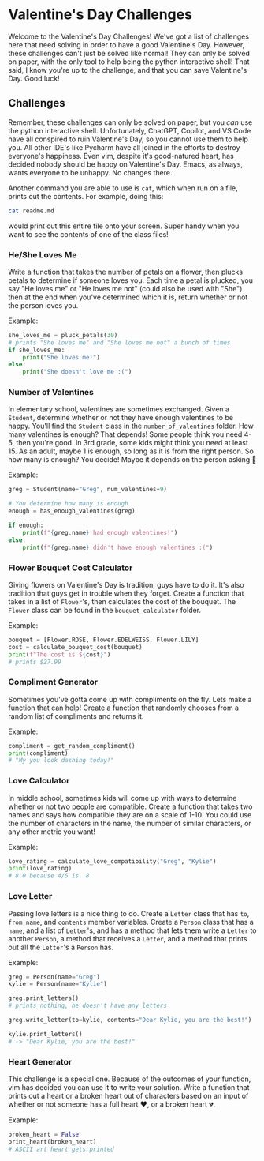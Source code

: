 # Valentine's Day Challenges

Welcome to the Valentine's Day Challenges! We've got a list of challenges here that need solving in order to have
a good Valentine's Day. However, these challenges can't just be solved like normal! They can only be solved on paper,
with the only tool to help being the python interactive shell! That said, I know you're up to the challenge, and that
you can save Valentine's Day. Good luck!


## Challenges

Remember, these challenges can only be solved on paper, but you _can_ use the python interactive shell. Unfortunately,
ChatGPT, Copilot, and VS Code have all conspired to ruin Valentine's Day, so you cannot use them to help you. All other
IDE's like Pycharm have all joined in the efforts to destroy everyone's happiness. Even vim, despite it's good-natured
heart, has decided nobody should be happy on Valentine's Day. Emacs, as always, wants everyone to be unhappy. No changes
there.

Another command you are able to use is `cat`, which when run on a file, prints out the contents. For example, doing this:

```bash
cat readme.md
```

would print out this entire file onto your screen. Super handy when you want to see the contents of one of the class
files!


### He/She Loves Me

Write a function that takes the number of petals on a flower, then plucks petals to determine if someone loves you.
Each time a petal is plucked, you say "He loves me" or "He loves me not" (could also be used with "She") then at the
end when you've determined which it is, return whether or not the person loves you.

Example:

```python
she_loves_me = pluck_petals(30)
# prints "She loves me" and "She loves me not" a bunch of times
if she_loves_me:
    print("She loves me!")
else:
    print("She doesn't love me :(")
```


### Number of Valentines

In elementary school, valentines are sometimes exchanged. Given a `Student`, determine whether or not they have enough
valentines to be happy. You'll find the `Student` class in the `number_of_valentines` folder. How many valentines is
enough? That depends! Some people think you need 4-5, then you're good. In 3rd grade, some kids might think you need
at least 15. As an adult, maybe 1 is enough, so long as it is from the right person. So how many is enough? You decide!
Maybe it depends on the person asking 🤔

Example:

```python
greg = Student(name="Greg", num_valentines=9)

# You determine how many is enough
enough = has_enough_valentines(greg)

if enough:
    print(f"{greg.name} had enough valentines!")
else:
    print(f"{greg.name} didn't have enough valentines :(")
```


### Flower Bouquet Cost Calculator

Giving flowers on Valentine's Day is tradition, guys have to do it. It's also tradition that guys get in trouble when
they forget. Create a function that takes in a list of `Flower`'s, then calculates the cost of the bouquet. The `Flower`
class can be found in the `bouquet_calculator` folder.

Example:

```python
bouquet = [Flower.ROSE, Flower.EDELWEISS, Flower.LILY]
cost = calculate_bouquet_cost(bouquet)
print(f"The cost is ${cost}")
# prints $27.99
```


### Compliment Generator

Sometimes you've gotta come up with compliments on the fly. Lets make a function that can help! Create a function that
randomly chooses from a random list of compliments and returns it.

Example:

```python
compliment = get_random_compliment()
print(compliment)
# "My you look dashing today!"
```


### Love Calculator

In middle school, sometimes kids will come up with ways to determine whether or not two people are compatible. Create
a function that takes two names and says how compatible they are on a scale of 1-10. You could use the number of
characters in the name, the number of similar characters, or any other metric you want!

Example:

```python
love_rating = calculate_love_compatibility("Greg", "Kylie")
print(love_rating)
# 8.0 because 4/5 is .8
```


### Love Letter

Passing love letters is a nice thing to do. Create a `Letter` class that has `to`, `from_name`, and `contents` member variables.
Create a `Person` class that has a `name`, and a list of `Letter`'s, and has a method that lets them write a `Letter`
to another `Person`, a method that receives a `Letter`, and a method that prints out all the `Letter`'s a `Person` has.

Example:

```python
greg = Person(name="Greg")
kylie = Person(name="Kylie")

greg.print_letters()
# prints nothing, he doesn't have any letters

greg.write_letter(to=kylie, contents="Dear Kylie, you are the best!")

kylie.print_letters()
# -> "Dear Kylie, you are the best!"
```


### Heart Generator

This challenge is a special one. Because of the outcomes of your function, vim has decided you can use it to write your
solution. Write a function that prints out a heart or a broken heart out of characters based on an input of whether or
not someone has a full heart ❤️, or a broken heart 💔.

Example:

```python
broken_heart = False
print_heart(broken_heart)
# ASCII art heart gets printed
```
